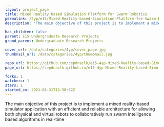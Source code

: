 ```yaml
---
layout: project_page
title: Mixed Reality based Simulation Platform for Swarm Robotics
permalink: /4yp/e15/Mixed-Reality-based-Simulation-Platform-for-Swarm-Robotics
description: "The main objective of this project is to implement a mixed reality-based simulator application with an efficient and reliable architecture for allowing both physical and virtual robots to collaboratively run swarm intelligence based algorithms in real-time"

has_children: false
parent: E15 Undergraduate Research Projects
grand_parent: Undergraduate Research Projects

cover_url: /data/categories/4yp/cover_page.jpg
thumbnail_url: /data/categories/4yp/thumbnail.jpg

repo_url: https://github.com/cepdnaclk/e15-4yp-Mixed-Reality-based-Simulation-Platform-for-Swarm-Robotics
page_url: https://cepdnaclk.github.io/e15-4yp-Mixed-Reality-based-Simulation-Platform-for-Swarm-Robotics

forks: 1
watchers: 1
stars: 1
started_on: 2021-01-31T12:50:52Z
---
```

The main objective of this project is to implement a mixed reality-based simulator application with an efficient and reliable architecture for allowing both physical and virtual robots to collaboratively run swarm intelligence based algorithms in real-time

